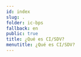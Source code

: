 ```yaml
---
id: index
slug: .
folder: ic-bps
fallback: en
public: true
title: ¿Qué es CI/SDV?
menutitle: ¿Qué es CI/SDV?
---
```

